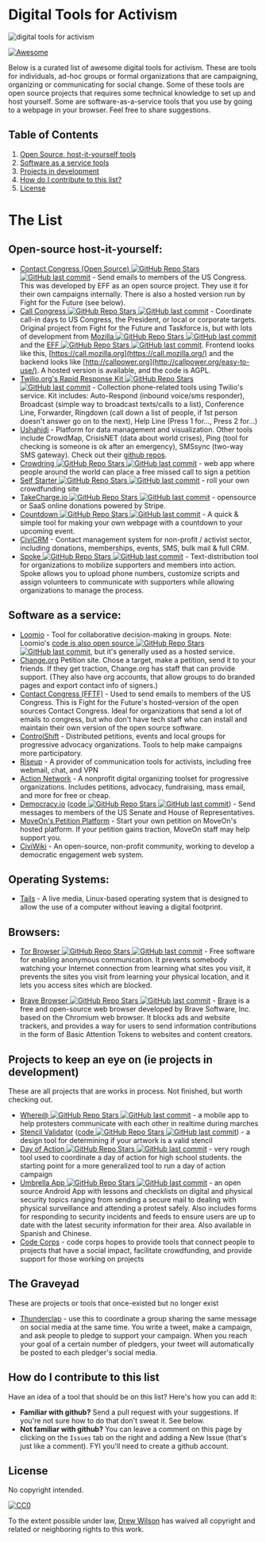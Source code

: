 # Digital Tools for Activism

![digital tools for activism](https://raw.githubusercontent.com/drewrwilson/toolsforactivism/master/digital-tool.jpg "digital tools for activism")

[![Awesome](https://cdn.rawgit.com/sindresorhus/awesome/d7305f38d29fed78fa85652e3a63e154dd8e8829/media/badge.svg)](https://github.com/sindresorhus/awesome)

Below is a curated list of awesome digital tools for activism. These are tools for individuals, ad-hoc groups or formal organizations that are campaigning, organizing or communicating for social change. Some of these tools are open source projects that requires some technical knowledge to set up and host yourself. Some are software-as-a-service tools that you use by going to a webpage in your browser. Feel free to share suggestions.

## Table of Contents

  1. [Open Source, host-it-yourself tools](#open-source-host-it-yourself)
  2. [Software as a service tools](#software-as-a-service)
  3. [Projects in development](#projects-to-keep-an-eye-on-ie-projects-in-development)
  4. [How do I contribute to this list?](#how-do-i-contribute-to-this-list)
  5. [License](#license)


# The List

## Open-source host-it-yourself:

 * [Contact Congress (Open Source) ![GitHub Repo Stars](https://img.shields.io/github/stars/EFForg/contact-congress) ![GitHub last commit](https://img.shields.io/github/last-commit/EFForg/contact-congress)](https://github.com/EFForg/contact-congress) - Send emails to members of the US Congress. This was developed by EFF as an open source project. They use it for their own campaigns internally. There is also a hosted version run by Fight for the Future (see below).
 * [Call Congress ![GitHub Repo Stars](https://img.shields.io/github/stars/fightforthefuture/call-congress) ![GitHub last commit](https://img.shields.io/github/last-commit/fightforthefuture/call-congress)](https://github.com/fightforthefuture/call-congress) - Coordinate call-in days to US Congress, the President, or local or corporate targets. Original project from Fight for the Future and Taskforce.is, but with lots of development from [Mozilla ![GitHub Repo Stars](https://img.shields.io/github/stars/mozilla/call-congress) ![GitHub last commit](https://img.shields.io/github/last-commit/mozilla/call-congress)](https://github.com/mozilla/call-congress) and the [EFF ![GitHub Repo Stars](https://img.shields.io/github/stars/effOrg/call-congress) ![GitHub last commit](https://img.shields.io/github/last-commit/effOrg/call-congress)](https://github.com/effOrg/call-congress/tree/refactor/master). Frontend looks like this, [https://call.mozilla.org](https://call.mozilla.org/) and the backend looks like [http://callpower.org](http://callpower.org/easy-to-use/). A hosted version is available, and the code is AGPL.
 * [Twilio.org's Rapid Response Kit ![GitHub Repo Stars](https://img.shields.io/github/stars/Twilio-org/rapid-response-kit) ![GitHub last commit](https://img.shields.io/github/last-commit/Twilio-org/rapid-response-kit)](https://github.com/Twilio-org/rapid-response-kit) - Collection phone-related tools using Twilio's service. Kit includes: Auto-Respond (inbound voice/sms responder), Broadcast (simple way to broadcast texts/calls to a list), Conference Line, Forwarder, Ringdown (call down a list of people, if 1st person doesn't answer go on to the next), Help Line (Press 1 for..., Press 2 for...)
 * [Ushahidi](https://www.ushahidi.com/) - Platform for data management and visualization. Other tools include CrowdMap, CrisisNET (data about world crises), Ping (tool for checking is someone is ok after an emergency), SMSsync (two-way SMS gateway). Check out their [github repos](https://github.com/ushahidi).
 * [Crowdring ![GitHub Repo Stars](https://img.shields.io/github/stars/therules/CrowdRing) ![GitHub last commit](https://img.shields.io/github/last-commit/therules/CrowdRing)](https://github.com/therules/CrowdRing) - web app where people around the world can place a free missed call to sign a petition
 * [Self Starter ![GitHub Repo Stars](https://img.shields.io/github/stars/lockitron/selfstarter) ![GitHub last commit](https://img.shields.io/github/last-commit/lockitron/selfstarter)](https://github.com/lockitron/selfstarter) - roll your own crowdfunding site
 * [TakeCharge.io ![GitHub Repo Stars](https://img.shields.io/github/stars/controlshift/prague-server) ![GitHub last commit](https://img.shields.io/github/last-commit/controlshift/prague-server)](https://github.com/controlshift/prague-server) - opensource or SaaS online donations powered by Stripe.
 * [Countdown ![GitHub Repo Stars](https://img.shields.io/github/stars/drewrwilson/countdown) ![GitHub last commit](https://img.shields.io/github/last-commit/drewrwilson/countdown)](https://github.com/drewrwilson/countdown) - A quick & simple tool for making your own webpage with a countdown to your upcoming event.
 * [CiviCRM](https://civicrm.org/) - Contact management system for non-profit / activist sector, including donations, memberships, events, SMS, bulk mail & full CRM.
 * [Spoke ![GitHub Repo Stars](https://img.shields.io/github/stars/Elizabeth-Warren/Spoke) ![GitHub last commit](https://img.shields.io/github/last-commit/Elizabeth-Warren/Spoke)](https://github.com/Elizabeth-Warren/Spoke) - Text-distribution tool for organizations to mobilize supporters and members into action. Spoke allows you to upload phone numbers, customize scripts and assign volunteers to communicate with supporters while allowing organizations to manage the process.

## Software as a service:

 * [Loomio](https://www.loomio.org/) - Tool for collaborative decision-making in groups. Note: Loomio's [code is also open source ![GitHub Repo Stars](https://img.shields.io/github/stars/loomio/loomio) ![GitHub last commit](https://img.shields.io/github/last-commit/loomio/loomio)](https://github.com/loomio/loomio), but it's generally used as a hosted service.
 * [Change.org](https://www.change.org/) Petition site. Chose a target, make a petition, send it to your friends. If they get traction, Change.org has staff that can provide support. (They also have org accounts, that allow groups to do branded pages and export contact info of signers.)
 * [Contact Congress (FFTF)](http://congress.fightforthefuture.org/) - Used to send emails to members of the US Congress. This is Fight for the Future's hosted-version of the open sources Contact Congress. Ideal for organizations that send a lot of emails to congress, but who don't have tech staff who can install and maintain their own version of the open source software.
 * [ControlShift](https://www.controlshiftlabs.com/) - Distributed petitions, events and local groups for progressive advocacy organizations. Tools to help make campaigns more participatory.
 * [Riseup](http://riseup.net/) - A provider of communication tools for activists, including free webmail, chat, and VPN
 * [Action Network](https://actionnetwork.org) - A nonprofit digital organizing toolset for progressive organizations. Includes petitions, advocacy, fundraising, mass email, and more for free or cheap.
 * [Democracy.io](https://democracy.io) ([code ![GitHub Repo Stars](https://img.shields.io/github/stars/sinak/democracy.io) ![GitHub last commit](https://img.shields.io/github/last-commit/sinak/democracy.io)](https://github.com/sinak/democracy.io)) - Send messages to members of the US Senate and House of Representatives. 
 * [MoveOn's Petition Platform](https://petitions.moveon.org/) - Start your own petition on MoveOn's hosted platform. If your petition gains traction, MoveOn staff may help support you.
 * [CiviWiki](https://civi.wiki/) - An open-source, non-profit community, working to develop a democratic engagement web system.
 
## Operating Systems:

 * [Tails](https://tails.boum.org/) - A live media, Linux-based operating system that is designed to allow the use of a computer without leaving a digital footprint.
 
 ## Browsers:

 * [Tor Browser ![GitHub Repo Stars](https://img.shields.io/github/stars/TheTorProject/gettorbrowser) ![GitHub last commit](https://img.shields.io/github/last-commit/TheTorProject/gettorbrowser)](https://github.com/TheTorProject/gettorbrowser) - Free software for enabling anonymous communication. It prevents somebody watching your Internet connection from learning what sites you visit, it prevents the sites you visit from learning your physical location, and it lets you access sites which are blocked.
 
* [Brave Browser ![GitHub Repo Stars](https://img.shields.io/github/stars/brave/brave-browser) ![GitHub last commit](https://img.shields.io/github/last-commit/brave/brave-browser)](https://github.com/brave/brave-browser) - [Brave](https://brave.com/) is a free and open-source web browser developed by Brave Software, Inc. based on the Chromium web browser. It blocks ads and website trackers, and provides a way for users to send information contributions in the form of Basic Attention Tokens to websites and content creators.


## Projects to keep an eye on (ie projects in development)

These are all projects that are works in process. Not finished, but worth checking out.

 * [Where@ ![GitHub Repo Stars](https://img.shields.io/github/stars/the-learning-collective/whereat-macroid) ![GitHub last commit](https://img.shields.io/github/last-commit/the-learning-collective/whereat-macroid)](https://github.com/the-learning-collective/whereat-macroid) - a mobile app to help protesters communicate with each other in realtime during marches
 * [Stencil Validator](https://drewrwilson.com/stencilvalidator/) ([code ![GitHub Repo Stars](https://img.shields.io/github/stars/drewrwilson/stencilvalidator) ![GitHub last commit](https://img.shields.io/github/last-commit/drewrwilson/stencilvalidator)](https://github.com/drewrwilson/stencilvalidator)) - a design tool for determining if your artwork is a valid stencil
 * [Day of Action ![GitHub Repo Stars](https://img.shields.io/github/stars/handsupwalkout/handsupwalkout.github.io) ![GitHub last commit](https://img.shields.io/github/last-commit/handsupwalkout/handsupwalkout.github.io)](https://github.com/handsupwalkout/handsupwalkout.github.io) - very rough tool used to coordinate a day of action for high school students. the starting point for a more generalized tool to run a day of action campaign
 * [Umbrella App ![GitHub Repo Stars](https://img.shields.io/github/stars/securityfirst/Umbrella_android) ![GitHub last commit](https://img.shields.io/github/last-commit/securityfirst/Umbrella_android)](https://github.com/securityfirst/Umbrella_android) - an open source Android App with lessons and checklists on digital and physical security topics ranging from sending a secure mail to dealing with physical surveillance and attending a protest safely. Also includes forms for responding to security incidents and feeds to ensure users are up to date with the latest security information for their area. Also available in Spanish and Chinese.
 * [Code Corps](https://github.com/code-corps) - code corps hopes to provide tools that connect people to projects that have a social impact, facilitate crowdfunding, and provide support for those working on projects 

## The Graveyad

These are projects or tools that once-existed but no longer exist
 * [Thunderclap](http://thunderclap.it) - use this to coordinate a group sharing the same message on social media at the same time. You write a tweet, make a campaign, and ask people to pledge to support your campaign. When you reach your goal of a certain number of pledgers, your tweet will automatically be posted to each pledger's social media.


## How do I contribute to this list

Have an idea of a tool that should be on this list? Here's how you can add it:
 * **Familiar with github?** Send a pull request with your suggestions. If you're not sure how to do that don't sweat it. See below.
 * **Not familiar with github?** You can leave a comment on this page by clicking on the `Issues` tab on the right and adding a New Issue (that's just like a comment). FYI you'll need to create a github account.

## License

No copyright intended.

[![CC0](https://i.creativecommons.org/p/zero/1.0/88x31.png)](https://creativecommons.org/publicdomain/zero/1.0/)

To the extent possible under law, [Drew Wilson](https://drewrwilson.com) has waived all copyright and related or neighboring rights to this work.

